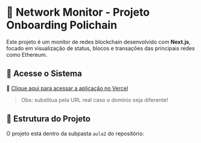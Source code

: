 # 🧠 Network Monitor - Projeto Onboarding Polichain

Este projeto é um monitor de redes blockchain desenvolvido com **Next.js**, focado em visualização de status, blocos e transações das principais redes como Ethereum.

## 🚀 Acesse o Sistema

🔗 [Clique aqui para acessar a aplicação no Vercel](https://onboarding-polichain-io0cgb4hj.vercel.app/)

> Obs: substitua pela URL real caso o domínio seja diferente!

## 📂 Estrutura do Projeto

O projeto está dentro da subpasta `aula2` do repositório:
